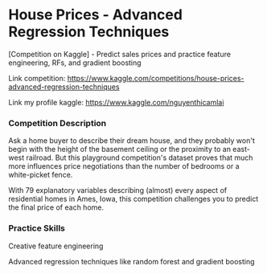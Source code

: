 # House Prices - Advanced Regression Techniques
[Competition on Kaggle] - Predict sales prices and practice feature engineering, RFs, and gradient boosting 

Link competition: https://www.kaggle.com/competitions/house-prices-advanced-regression-techniques

Link my profile kaggle: https://www.kaggle.com/nguyenthicamlai

### Competition Description
Ask a home buyer to describe their dream house, and they probably won't begin with the height of the basement ceiling or the proximity to an east-west railroad. But this playground competition's dataset proves that much more influences price negotiations than the number of bedrooms or a white-picket fence.

With 79 explanatory variables describing (almost) every aspect of residential homes in Ames, Iowa, this competition challenges you to predict the final price of each home.

### Practice Skills
Creative feature engineering 

Advanced regression techniques like random forest and gradient boosting
